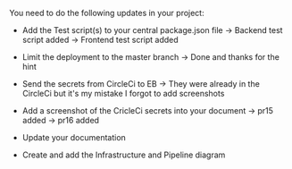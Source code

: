 You need to do the following updates in your project:
* Add the Test script(s) to your central package.json file
    -> Backend test script added
    -> Frontend test script added

* Limit the deployment to the master branch
    -> Done and thanks for the hint

* Send the secrets from CircleCi to EB
    -> They were already in the CircleCi but it's my mistake I forgot to add screenshots

* Add a screenshot of the CricleCi secrets into your document
    -> pr15 added
    -> pr16 added

* Update your documentation

* Create and add the Infrastructure and Pipeline diagram